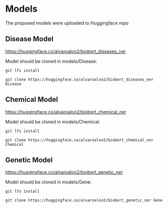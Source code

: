 # Models

The proposed models were uploaded to Huggingface repo

## Disease Model

https://huggingface.co/alvaroalon2/biobert_diseases_ner

Model should be cloned in models/Disease:

`git lfs install`

`git clone https://huggingface.co/alvaroalon2/biobert_diseases_ner Disease`

## Chemical Model

https://huggingface.co/alvaroalon2/biobert_chemical_ner

Model should be cloned in models/Chemical:

`git lfs install`

`git clone https://huggingface.co/alvaroalon2/biobert_chemical_ner Chemical`

## Genetic Model

https://huggingface.co/alvaroalon2/biobert_genetic_ner

Model should be cloned in models/Gene:

`git lfs install`

`git clone https://huggingface.co/alvaroalon2/biobert_genetic_ner Gene`
